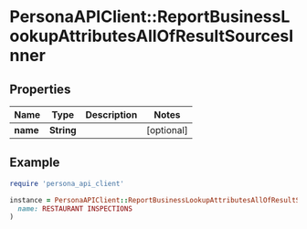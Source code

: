 # PersonaAPIClient::ReportBusinessLookupAttributesAllOfResultSourcesInner

## Properties

| Name | Type | Description | Notes |
| ---- | ---- | ----------- | ----- |
| **name** | **String** |  | [optional] |

## Example

```ruby
require 'persona_api_client'

instance = PersonaAPIClient::ReportBusinessLookupAttributesAllOfResultSourcesInner.new(
  name: RESTAURANT INSPECTIONS
)
```

